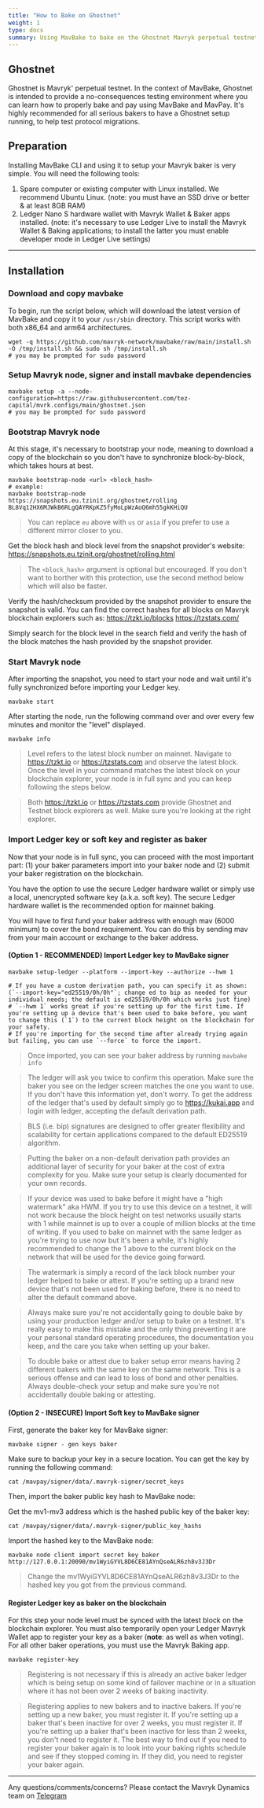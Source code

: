 ```yaml
---
title: "How to Bake on Ghostnet"
weight: 1
type: docs
summary: Using MavBake to bake on the Ghostnet Mavryk perpetual testnet
---
```


## Ghostnet

Ghostnet is Mavryk' perpetual testnet. In the context of MavBake, Ghostnet is
intended to provide a no-consequences testing environment where you can 
learn how to properly bake and pay using MavBake and MavPay. It's highly
recommended for all serious bakers to have a Ghostnet setup running, to
help test protocol migrations.

## Preparation

Installing MavBake CLI and using it to setup your Mavryk baker is very simple. You will need the following tools:


1. Spare computer or existing computer with Linux installed. We recommend Ubuntu Linux.
   (note: you must have an SSD drive or better & at least 8GB RAM)
2. Ledger Nano S hardware wallet with Mavryk Wallet & Baker apps installed.
   (note: it's necessary to use Ledger Live to install the Mavryk Wallet & Baking applications; to install the latter you must enable developer mode in Ledger Live settings)

---

## Installation

### Download and copy mavbake
To begin, run the script below, which will download the latest version of MavBake and copy it to your `/usr/sbin` directory. This script works with both x86_64 and arm64 architectures.

   ```
   wget -q https://github.com/mavryk-network/mavbake/raw/main/install.sh -O /tmp/install.sh && sudo sh /tmp/install.sh
   # you may be prompted for sudo password
   ```

### Setup Mavryk node, signer and install mavbake dependencies

   ```
   mavbake setup -a --node-configuration=https://raw.githubusercontent.com/tez-capital/mvrk.configs/main/ghostnet.json
   # you may be prompted for sudo password
   ```

### Bootstrap Mavryk node
At this stage, it's necessary to bootstrap your node, meaning to download a copy of the blockchain so you don't have to synchronize block-by-block, which takes hours at best.
  
   ```
   mavbake bootstrap-node <url> <block_hash>
   # example:
   mavbake bootstrap-node https://snapshots.eu.tzinit.org/ghostnet/rolling BL8Vq12HX6MJWkB6RLgQAYRKpKZ5fyMoLpWzAoQ6mh55gkKHiQU
   ```

> You can replace `eu` above with `us` or `asia` if you prefer to use a different mirror closer to you.

Get the block hash and block level from the snapshot provider's website:
https://snapshots.eu.tzinit.org/ghostnet/rolling.html

> The `<block_hash>` argument is optional but encouraged. If you don't want to borther with this protection, use the second method below which will also be faster.

Verify the hash/checksum provided by the snapshot provider to ensure the snapshot is valid. You can find the correct hashes for all blocks on Mavryk blockchain explorers such as:
https://tzkt.io/blocks
https://tzstats.com/

Simply search for the block level in the search field and verify the hash of the block matches the hash provided by the snapshot provider.

### Start Mavryk node
After importing the snapshot, you need to start your node and wait until it's fully synchronized before importing your Ledger key.

   ```
   mavbake start
   ```

After starting the node, run the following command over and over every few minutes and monitor the "level" displayed.
   
   ```
   mavbake info
   ```

> Level refers to the latest block number on mainnet. Navigate to https://tzkt.io or https://tzstats.com and observe the latest block. Once the level in your command matches the latest block on your blockchain explorer, your node is in full sync and you can keep following the steps below.

> Both https://tzkt.io or https://tzstats.com provide Ghostnet and Testnet block explorers as well. Make sure you're looking at the right explorer.

### Import Ledger key or soft key and register as baker
Now that your node is in full sync, you can proceed with the most important part: (1) your baker parameters import into your baker node and (2) submit your baker registration on the blockchain.

You have the option to use the secure Ledger hardware wallet or simply use a local, unencrypted software key (a.k.a. soft key). The secure Ledger hardware wallet is the recommended option for mainnet baking.

You will have to first fund your baker address with enough mav (6000 minimum) to cover the bond requirement. You can do this by sending mav from your main account or exchange to the baker address.

#### (Option 1 - RECOMMENDED) Import Ledger key to MavBake signer
   ```
   mavbake setup-ledger --platform --import-key --authorize --hwm 1

   # If you have a custom derivation path, you can specify it as shown: (`--import-key="ed25519/0h/0h"`; change ed to bip as needed for your individual needs; the default is ed25519/0h/0h which works just fine)
   # `--hwm 1` works great if you're setting up for the first time. If you're setting up a device that's been used to bake before, you want to change this (`1`) to the current block height on the blockchain for your safety.
   # If you're importing for the second time after already trying again but failing, you can use `--force` to force the import.
   ```

> Once imported, you can see your baker address by running `mavbake info`

> The ledger will ask you twice to confirm this operation. Make sure the baker you see on the ledger screen matches the one you want to use. If you don't have this information yet, don't worry. To get the address of the ledger that's used by default simply go to https://kukai.app and login with ledger, accepting the default derivation path.

> BLS (i.e. bip) signatures are designed to offer greater flexibility and scalability for certain applications compared to the default ED25519 algorithm. 

> Putting the baker on a non-default derivation path provides an additional layer of security for your baker at the cost of extra complexity for you. Make sure your setup is clearly documented for your own records.

> If your device was used to bake before it might have a "high watermark" aka HWM. If you try to use this device on a testnet, it will not work because the block height on test networks usually starts with 1 while mainnet is up to over a couple of million blocks at the time of writing.
If you used to bake on mainnet with the same ledger as you're trying to use now but it's been a while, it's highly recommended to change the 1 above to the current block on the network that will be used for the device going forward.

> The watermark is simply a record of the lack block number your ledger helped to bake or attest. If you're setting up a brand new device that's not been used for baking before, there is no need to alter the default command above.

> Always make sure you're not accidentally going to double bake by using your production ledger and/or setup to bake on a testnet. It's really easy to make this mistake and the only thing preventing it are your personal standard operating procedures, the documentation you keep, and the care you take when setting up your baker.

> To double bake or attest due to baker setup error means having 2 different bakers with the same key on the same network. This is a serious offense and can lead to loss of bond and other penalties. Always double-check your setup and make sure you're not accidentally double baking or attesting.

#### (Option 2 - INSECURE) Import Soft key to MavBake signer
First, generate the baker key for MavBake signer:

   ```
   mavbake signer - gen keys baker
   ```

Make sure to backup your key in a secure location. You can get the key by running the following command:

   ```
   cat /mavpay/signer/data/.mavryk-signer/secret_keys
   ```

Then, import the baker public key hash to MavBake node:

Get the mv1-mv3 address which is the hashed public key of the baker key:

   ```
   cat /mavpay/signer/data/.mavryk-signer/public_key_hashs
   ```

Import the hashed key to the MavBake node:

   ```
   mavbake node client import secret key baker http://127.0.0.1:20090/mv1WyiGYVL8D6CE81AYnQseALR6zh8v3J3Dr
   ```

> Change the mv1WyiGYVL8D6CE81AYnQseALR6zh8v3J3Dr to the hashed key you got from the previous command.

#### Register Ledger key as baker on the blockchain
For this step your node level must be synced with the latest block on the blockchain explorer. You must also temporarily open your Ledger Mavryk Wallet app to register your key as a baker (__note__: as well as when voting). For all other baker operations, you must use the Mavryk Baking app.

   ```
   mavbake register-key
   ```

> Registering is not necessary if this is already an active baker ledger which is being setup on some kind of failover machine or in a situation where it has not been over 2 weeks of baking inactivity.

> Registering applies to new bakers and to inactive bakers. If you're setting up a new baker, you must register it. If you're setting up a baker that's been inactive for over 2 weeks, you must register it. If you're setting up a baker that's been inactive for less than 2 weeks, you don't need to register it. The best way to find out if you need to register your baker again is to look into your baking rights schedule and see if they stopped coming in. If they did, you need to register your baker again.

---

Any questions/comments/concerns? Please contact the Mavryk Dynamics team on
[Telegram](https://t.me/MavrykNetwork) 